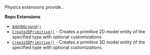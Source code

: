 Physics extensions provide..  

**Bepu Extensions**

- [`Add3DGround()`](xref:Stride.CommunityToolkit.Bepu.GameExtensions.Add3DGround(Stride.Engine.Game,System.String,System.Nullable{Stride.Core.Mathematics.Vector2},System.Boolean))
- [`Create2DPrimitive()`](xref:Stride.CommunityToolkit.Bepu.GameExtensions.Create2DPrimitive(Stride.Games.IGame,Stride.CommunityToolkit.Rendering.ProceduralModels.Primitive2DModelType,Stride.CommunityToolkit.Bepu.Bepu2DPhysicsOptions)) - Creates a primitive 2D model entity of the specified type with optional customizations
- [`Create3DPrimitive()`](xref:Stride.CommunityToolkit.Bepu.GameExtensions.Create3DPrimitive(Stride.Games.IGame,Stride.CommunityToolkit.Rendering.ProceduralModels.PrimitiveModelType,Stride.CommunityToolkit.Bepu.Bepu3DPhysicsOptions)) - Creates a primitive 3D model entity of the specified type with optional customizations